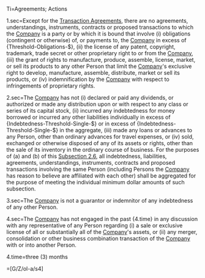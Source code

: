 Ti=Agreements; Actions

1.sec=Except for the <a href='#Def.Transaction_Agreements.sec' class='definedterm'>Transaction Agreements</a>, there are no agreements, understandings, instruments, contracts or proposed transactions to which the <a href='#Def.Company.sec' class='definedterm'>Company</a> is a party or by which it is bound that involve (i) obligations (contingent or otherwise) of, or payments to, the <a href='#Def.Company.sec' class='definedterm'>Company</a> in excess of {Threshold-Obligations-$}, (ii) the license of any patent, copyright, trademark, trade secret or other proprietary right to or from the <a href='#Def.Company.sec' class='definedterm'>Company</a>, (iii) the grant of rights to manufacture, produce, assemble, license, market, or sell its products to any other Person that limit the <a href='#Def.Company.sec' class='definedterm'>Company</a>'s exclusive right to develop, manufacture, assemble, distribute, market or sell its products, or (iv) indemnification by the <a href='#Def.Company.sec' class='definedterm'>Company</a> with respect to infringements of proprietary rights.

2.sec=The <a href='#Def.Company.sec' class='definedterm'>Company</a> has not (i) declared or paid any dividends, or authorized or made any distribution upon or with respect to any class or series of its capital stock, (ii) incurred any indebtedness for money borrowed or incurred any other liabilities individually in excess of {Indebtedness-Threshold-Single-$} or in excess of  {Indebtedness-Threshold-Single-$} in the aggregate, (iii) made any loans or advances to any Person, other than ordinary advances for travel expenses, or (iv) sold, exchanged or otherwise disposed of any of its assets or rights, other than the sale of its inventory in the ordinary course of business. For the purposes of (a) and (b) of this <u>Subsection </u><u>2.6</u>, all indebtedness, liabilities, agreements, understandings, instruments, contracts and proposed transactions involving the same Person (including Persons the <a href='#Def.Company.sec' class='definedterm'>Company</a> has reason to believe are affiliated with each other) shall be aggregated for the purpose of meeting the individual minimum dollar amounts of such subsection.

3.sec=The <a href='#Def.Company.sec' class='definedterm'>Company</a> is not a guarantor or indemnitor of any indebtedness of any other Person.

4.sec=The <a href='#Def.Company.sec' class='definedterm'>Company</a> has not engaged in the past {4.time} in any discussion with any representative of any Person regarding (i) a sale or exclusive license of all or substantially all of the <a href='#Def.Company.sec' class='definedterm'>Company</a>'s assets, or (ii) any merger, consolidation or other business combination transaction of the <a href='#Def.Company.sec' class='definedterm'>Company</a> with or into another Person.

4.time=three (3) months

=[G/Z/ol-a/s4]
